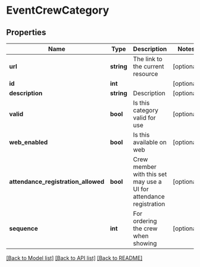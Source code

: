 # EventCrewCategory

## Properties
Name | Type | Description | Notes
------------ | ------------- | ------------- | -------------
**url** | **string** | The link to the current resource | [optional] 
**id** | **int** |  | [optional] 
**description** | **string** | Description | [optional] 
**valid** | **bool** | Is this category valid for use | [optional] 
**web_enabled** | **bool** | Is this available on web | [optional] 
**attendance_registration_allowed** | **bool** | Crew member with this set may use a UI for attendance registration | [optional] 
**sequence** | **int** | For ordering the crew when showing | [optional] 

[[Back to Model list]](../../README.md#documentation-for-models) [[Back to API list]](../../README.md#documentation-for-api-endpoints) [[Back to README]](../../README.md)

